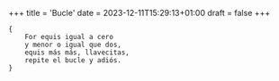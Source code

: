 +++
title = 'Bucle'
date = 2023-12-11T15:29:13+01:00
draft = false
+++

	{
		For equis igual a cero
	    y menor o igual que dos,
		equis más más, llavecitas,
		repite el bucle y adiós.
	}
